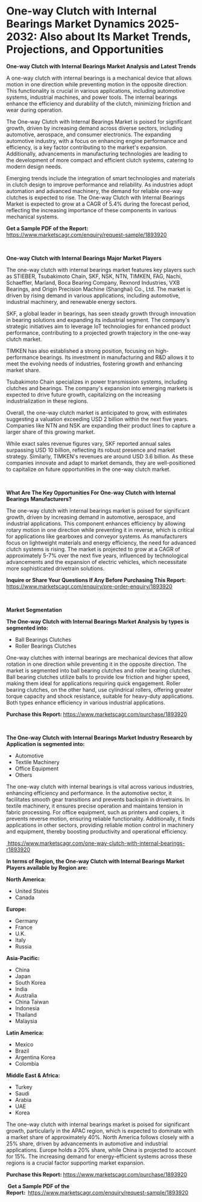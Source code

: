 <p><h1>One-way Clutch with Internal Bearings Market Dynamics 2025-2032: Also about Its Market Trends, Projections, and Opportunities</h1></p><p><strong>One-way Clutch with Internal Bearings Market Analysis and Latest Trends</strong></p>
<p><p>A one-way clutch with internal bearings is a mechanical device that allows motion in one direction while preventing motion in the opposite direction. This functionality is crucial in various applications, including automotive systems, industrial machines, and power tools. The internal bearings enhance the efficiency and durability of the clutch, minimizing friction and wear during operation.</p><p>The One-way Clutch with Internal Bearings Market is poised for significant growth, driven by increasing demand across diverse sectors, including automotive, aerospace, and consumer electronics. The expanding automotive industry, with a focus on enhancing engine performance and efficiency, is a key factor contributing to the market's expansion. Additionally, advancements in manufacturing technologies are leading to the development of more compact and efficient clutch systems, catering to modern design needs.</p><p>Emerging trends include the integration of smart technologies and materials in clutch design to improve performance and reliability. As industries adopt automation and advanced machinery, the demand for reliable one-way clutches is expected to rise. The One-way Clutch with Internal Bearings Market is expected to grow at a CAGR of 5.4% during the forecast period, reflecting the increasing importance of these components in various mechanical systems.</p></p>
<p><strong>Get a Sample PDF of the Report:&nbsp;</strong> <a href="https://www.marketscagr.com/enquiry/request-sample/1893920?utm_campaign=3517&utm_medium=2&utm_source=Github&utm_content=ia&utm_term=16042025&utm_id=one-way-clutch-with-internal-bearings">https://www.marketscagr.com/enquiry/request-sample/1893920</a></p>
<p>&nbsp;</p>
<p><strong>One-way Clutch with Internal Bearings Major Market Players</strong></p>
<p><p>The one-way clutch with internal bearings market features key players such as STIEBER, Tsubakimoto Chain, SKF, NSK, NTN, TIMKEN, FAG, Nachi, Schaeffler, Marland, Boca Bearing Company, Rexnord Industries, VXB Bearings, and Origin Precision Machine (Shanghai) Co., Ltd. The market is driven by rising demand in various applications, including automotive, industrial machinery, and renewable energy sectors.</p><p>SKF, a global leader in bearings, has seen steady growth through innovation in bearing solutions and expanding its industrial segment. The company's strategic initiatives aim to leverage IoT technologies for enhanced product performance, contributing to a projected growth trajectory in the one-way clutch market.</p><p>TIMKEN has also established a strong position, focusing on high-performance bearings. Its investment in manufacturing and R&D allows it to meet the evolving needs of industries, fostering growth and enhancing market share.</p><p>Tsubakimoto Chain specializes in power transmission systems, including clutches and bearings. The company's expansion into emerging markets is expected to drive future growth, capitalizing on the increasing industrialization in these regions.</p><p>Overall, the one-way clutch market is anticipated to grow, with estimates suggesting a valuation exceeding USD 2 billion within the next five years. Companies like NTN and NSK are expanding their product lines to capture a larger share of this growing market.</p><p>While exact sales revenue figures vary, SKF reported annual sales surpassing USD 10 billion, reflecting its robust presence and market strategy. Similarly, TIMKEN's revenues are around USD 3.6 billion. As these companies innovate and adapt to market demands, they are well-positioned to capitalize on future opportunities in the one-way clutch market.</p></p>
<p>&nbsp;</p>
<p><strong>What Are The Key Opportunities For One-way Clutch with Internal Bearings Manufacturers?</strong></p>
<p><p>The one-way clutch with internal bearings market is poised for significant growth, driven by increasing demand in automotive, aerospace, and industrial applications. This component enhances efficiency by allowing rotary motion in one direction while preventing it in reverse, which is critical for applications like gearboxes and conveyor systems. As manufacturers focus on lightweight materials and energy efficiency, the need for advanced clutch systems is rising. The market is projected to grow at a CAGR of approximately 5-7% over the next five years, influenced by technological advancements and the expansion of electric vehicles, which necessitate more sophisticated drivetrain solutions.</p></p>
<p><strong>Inquire or Share Your Questions If Any Before Purchasing This Report:</strong> <a href="https://www.marketscagr.com/enquiry/pre-order-enquiry/1893920?utm_campaign=3517&utm_medium=2&utm_source=Github&utm_content=ia&utm_term=16042025&utm_id=one-way-clutch-with-internal-bearings">https://www.marketscagr.com/enquiry/pre-order-enquiry/1893920</a></p>
<p>&nbsp;</p>
<p><strong>Market Segmentation</strong></p>
<p><strong>The One-way Clutch with Internal Bearings Market Analysis by types is segmented into:</strong></p>
<p><ul><li>Ball Bearings Clutches</li><li>Roller Bearings Clutches</li></ul></p>
<p><p>One-way clutches with internal bearings are mechanical devices that allow rotation in one direction while preventing it in the opposite direction. The market is segmented into ball bearing clutches and roller bearing clutches. Ball bearing clutches utilize balls to provide low friction and higher speed, making them ideal for applications requiring quick engagement. Roller bearing clutches, on the other hand, use cylindrical rollers, offering greater torque capacity and shock resistance, suitable for heavy-duty applications. Both types enhance efficiency in various industrial applications.</p></p>
<p><strong>Purchase this Report:&nbsp;</strong><a href="https://www.marketscagr.com/purchase/1893920?utm_campaign=3517&utm_medium=2&utm_source=Github&utm_content=ia&utm_term=16042025&utm_id=one-way-clutch-with-internal-bearings">https://www.marketscagr.com/purchase/1893920</a></p>
<p>&nbsp;</p>
<p><strong>The One-way Clutch with Internal Bearings Market Industry Research by Application is segmented into:</strong></p>
<p><ul><li>Automotive</li><li>Textile Machinery</li><li>Office Equipment</li><li>Others</li></ul></p>
<p><p>The one-way clutch with internal bearings is vital across various industries, enhancing efficiency and performance. In the automotive sector, it facilitates smooth gear transitions and prevents backspin in drivetrains. In textile machinery, it ensures precise operation and maintains tension in fabric processing. For office equipment, such as printers and copiers, it prevents reverse motion, ensuring reliable functionality. Additionally, it finds applications in other sectors, providing reliable motion control in machinery and equipment, thereby boosting productivity and operational efficiency.</p></p>
<p><a href="https://www.marketscagr.com/one-way-clutch-with-internal-bearings-r1893920?utm_campaign=3517&utm_medium=2&utm_source=Github&utm_content=ia&utm_term=16042025&utm_id=one-way-clutch-with-internal-bearings">&nbsp;https://www.marketscagr.com/one-way-clutch-with-internal-bearings-r1893920</a></p>
<p><strong>In terms of Region, the One-way Clutch with Internal Bearings Market Players available by Region are:</strong></p>
<p>
    <p> <strong> North America: </strong>
        <ul>
            <li>United States</li>
            <li>Canada</li>
        </ul>
        </p> 
    <p> <strong> Europe: </strong>
        <ul>
            <li>Germany</li>
            <li>France</li>
            <li>U.K.</li>
            <li>Italy</li>
            <li>Russia</li>
        </ul>
        </p> 
    <p> <strong> Asia-Pacific: </strong>
        <ul>
            <li>China</li>
            <li>Japan</li>
            <li>South Korea</li>
            <li>India</li>
            <li>Australia</li>
            <li>China Taiwan</li>
            <li>Indonesia</li>
            <li>Thailand</li>
            <li>Malaysia</li>
        </ul>
        </p> 
    <p> <strong> Latin America: </strong>
        <ul>
            <li>Mexico</li>
            <li>Brazil</li>
            <li>Argentina Korea</li>
            <li>Colombia</li>
        </ul>
        </p> 
    <p> <strong> Middle East & Africa: </strong>
        <ul>
            <li>Turkey</li>
            <li>Saudi</li>
            <li>Arabia</li>
            <li>UAE</li>
            <li>Korea</li>
        </ul>
    </p>
    </p>
<p><p>The one-way clutch with internal bearings market is poised for significant growth, particularly in the APAC region, which is expected to dominate with a market share of approximately 40%. North America follows closely with a 25% share, driven by advancements in automotive and industrial applications. Europe holds a 20% share, while China is projected to account for 15%. The increasing demand for energy-efficient systems across these regions is a crucial factor supporting market expansion.</p></p>
<p><strong>Purchase this Report: </strong><a href="https://www.marketscagr.com/purchase/1893920?utm_campaign=3517&utm_medium=2&utm_source=Github&utm_content=ia&utm_term=16042025&utm_id=one-way-clutch-with-internal-bearings">https://www.marketscagr.com/purchase/1893920</a></p>
<p>&nbsp;<strong>Get a Sample PDF of the Report:&nbsp;&nbsp;</strong><a href="https://www.marketscagr.com/enquiry/request-sample/1893920?utm_campaign=3517&utm_medium=2&utm_source=Github&utm_content=ia&utm_term=16042025&utm_id=one-way-clutch-with-internal-bearings">https://www.marketscagr.com/enquiry/request-sample/1893920</a></p>
<p><strong></strong></p>
<p><p></p><p></p><p></p></p>